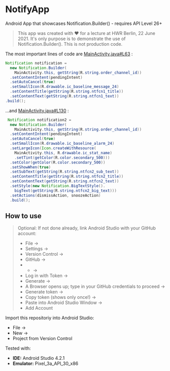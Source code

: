 # NotifyApp
Android App that showcases Notification.Builder() - requires API Level 26+

> This app was created with :heart: for a lecture at HWR Berlin, 22 June 2021.
> It's only purpose is to demonstrate the use of Notification.Builder().
> This is not production code.

The most important lines of code are
[MainActivity.java#L63](https://github.com/Alexander-Eck/NotifyApp/blob/7b05f7c31c1e05796a15cedb7b3aaab161fc6731/app/src/main/java/com/logicloop/notifyapp/MainActivity.java#L63)
:
```java
Notification notification =
  new Notification.Builder(
    MainActivity.this, getString(R.string.order_channel_id))
  .setContentIntent(pendingIntent)
  .setAutoCancel(true)
  .setSmallIcon(R.drawable.ic_baseline_message_24)
  .setContentTitle(getString(R.string.ntfcn1_title))
  .setContentText(getString(R.string.ntfcn1_text))
.build();
```

...and
[MainActivity.java#L130](https://github.com/Alexander-Eck/NotifyApp/blob/7b05f7c31c1e05796a15cedb7b3aaab161fc6731/app/src/main/java/com/logicloop/notifyapp/MainActivity.java#L130)
:
```java
 Notification notification2 =
  new Notification.Builder(
    MainActivity.this, getString(R.string.order_channel_id))
  .setContentIntent(pendingIntent)
  .setAutoCancel(true)
  .setSmallIcon(R.drawable.ic_baseline_alarm_24)
  .setLargeIcon(Icon.createWithResource(
    MainActivity.this, R.drawable.ic_stat_name)
    .setTint(getColor(R.color.secondary_500)))
  .setColor(getColor(R.color.secondary_500))
  .setShowWhen(true)
  .setSubText(getString(R.string.ntfcn2_sub_text))
  .setContentTitle(getString(R.string.ntfcn2_title))
  .setContentText(getString(R.string.ntfcn2_text))
  .setStyle(new Notification.BigTextStyle().
    bigText(getString(R.string.ntfcn2_big_text)))
  .setActions(dismissAction, snoozeAction)
  .build();
```

## How to use

>Optional: If not done already, link Android Studio with your GitHub account:
>* File ->
>* Settings ->
>* Version Control ->
>* GitHub ->
>* + ->
>* Log in with Token ->
>* Generate ->
>* A Browser opens up; type in your GitHub credentials to proceed ->
>* Generate token ->
>* Copy token (shows only once!) ->
>* Paste into Android Studio Window ->
>* Add Account

Import this repositoriy into Android Studio:
* File ->
* New ->
* Project from Version Control

Tested with:
- **IDE:** Android Studio 4.2.1
- **Emulator:** Pixel_3a_API_30_x86
